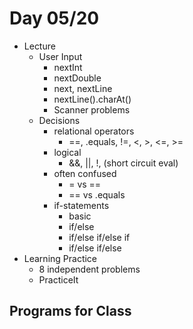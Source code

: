 # Day 05/20

+ Lecture
  - User Input
    - nextInt
    - nextDouble
    - next, nextLine
    - nextLine().charAt()
    - Scanner problems
  - Decisions
    - relational operators
      - ==, .equals, !=, <, >, <=, >=
    - logical
      - &&, ||, !, (short circuit eval)
    - often confused
      - = vs ==
      - == vs .equals
    - if-statements
      - basic
      - if/else
      - if/else if/else if
      - if/else if/else
+ Learning Practice
  - 8 independent problems
  - PracticeIt

## Programs for Class
```java

```
